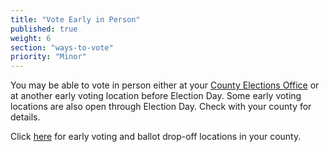```yaml
---
title: "Vote Early in Person"
published: true
weight: 6
section: "ways-to-vote"
priority: "Minor"
---
```


You may be able to vote in person either at your [County Elections Office](http://www.sos.ca.gov/elections/voting-resources/county-elections-offices/) or at another early voting location before Election Day. Some early voting locations are also open through Election Day. Check with your county for details.  

Click [here](https://www.sos.ca.gov/elections/prior-elections/statewide-election-results/statewide-direct-primary-june-5-2018/early-voting-and-vote-mail-drop-locations/) for early voting and ballot drop-off locations in your county.  
